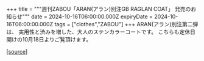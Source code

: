 +++
title = """週刊ZABOU「ARAN(アラン)別注GB RAGLAN COAT」  発売のお知らせ"""
date = 2024-10-16T06:00:00.000Z
expiryDate = 2024-10-16T06:00:00.000Z
tags = ["clothes","ZABOU"]
+++
ARAN(アラン)別注第二弾は、 実用性と渋みを増した、大人のステンカラーコートです。 こちらも定休日開けの10月18日よりご覧頂けます。

[[source]](https://zabou.org/2024/10/16/310241/)
